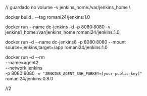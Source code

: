 // guardado no volume -v jenkins_home:/var/jenkins_home \

docker build . --tag romani24/jenkins:1.0

docker run --name dc-jenkins -d -p 8080:8080 -v jenkins1_home:/var/jenkins_home romani24/jenkins:1.0

docker run -d --name dc-jenkins8 -p 8080:8080 --mount source=jenkins,target=/app romani24/jenkins:1.0

docker run -d --rm \
--name=agent2 \
--network jenkins \
-p 8080:8080 `-e "JENKINS_AGENT_SSH_PUBKEY=[your-public-key]" `romani24/jenkins:0.8.0

//2
